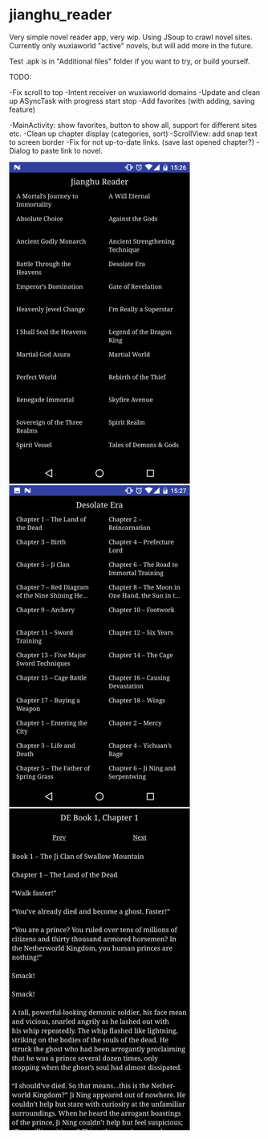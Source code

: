 # jianghu_reader
Very simple novel reader app, very wip. Using JSoup to crawl novel sites. Currently only wuxiaworld "active" novels, but will add more in the future. 

Test .apk is in "Additional files" folder if you want to try, or build yourself. 

TODO:

-Fix scroll to top 
-Intent receiver on wuxiaworld domains
-Update and clean up ASyncTask with progress start stop
-Add favorites (with adding, saving feature) 

-MainActivity: show favorites, button to show all, support for different sites etc.
-Clean up chapter display (categories, sort)
-ScrollView: add snap text to screen border 
-Fix for not up-to-date links. (save last opened chapter?)
-Dialog to paste link to novel. 

![Main activity](https://github.com/oyvindsam/jianghu_reader/blob/master/Additional%20files/Screenshot_20170316-152700.png) ![Chapters](https://github.com/oyvindsam/jianghu_reader/blob/master/Additional%20files/Screenshot_20170316-152707.png)
![Reading mode](https://github.com/oyvindsam/jianghu_reader/blob/master/Additional%20files/Screenshot_20170316-152712.png)

